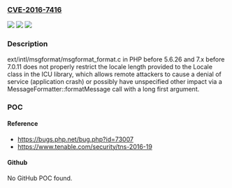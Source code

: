 ### [CVE-2016-7416](https://cve.mitre.org/cgi-bin/cvename.cgi?name=CVE-2016-7416)
![](https://img.shields.io/static/v1?label=Product&message=n%2Fa&color=blue)
![](https://img.shields.io/static/v1?label=Version&message=n%2Fa&color=blue)
![](https://img.shields.io/static/v1?label=Vulnerability&message=n%2Fa&color=brighgreen)

### Description

ext/intl/msgformat/msgformat_format.c in PHP before 5.6.26 and 7.x before 7.0.11 does not properly restrict the locale length provided to the Locale class in the ICU library, which allows remote attackers to cause a denial of service (application crash) or possibly have unspecified other impact via a MessageFormatter::formatMessage call with a long first argument.

### POC

#### Reference
- https://bugs.php.net/bug.php?id=73007
- https://www.tenable.com/security/tns-2016-19

#### Github
No GitHub POC found.

